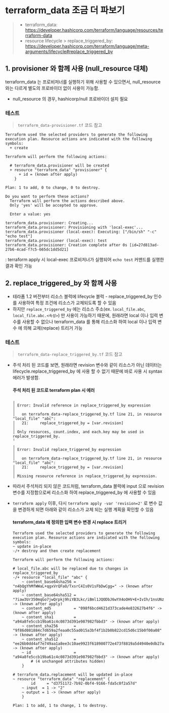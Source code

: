 # terraform_data 조금 더 파보기
> - terraform_data: https://developer.hashicorp.com/terraform/language/resources/terraform-data
> - resource lifecycle > replace_triggered_by: https://developer.hashicorp.com/terraform/language/meta-arguments/lifecycle#replace_triggered_by

## 1. provisioner 와 함께 사용 (null_resource 대체)
terraform_data 는 프로비저너를 실행하기 위해 사용할 수 있으면서, null_resource 와는 다르게 별도의 프로바이더 없이 사용이 가능함.
- null_resource 의 경우, hashicorp/null 프로바이더 설치 필요

### 테스트
>  `terraform_data-provisioner.tf` 코드 참고
```
Terraform used the selected providers to generate the following execution plan. Resource actions are indicated with the following symbols:
  + create

Terraform will perform the following actions:

  # terraform_data.provisioner will be created
  + resource "terraform_data" "provisioner" {
      + id = (known after apply)
    }

Plan: 1 to add, 0 to change, 0 to destroy.

Do you want to perform these actions?
  Terraform will perform the actions described above.
  Only 'yes' will be accepted to approve.

  Enter a value: yes 

terraform_data.provisioner: Creating...
terraform_data.provisioner: Provisioning with 'local-exec'...
terraform_data.provisioner (local-exec): Executing: ["/bin/sh" "-c" "echo test"]
terraform_data.provisioner (local-exec): test
terraform_data.provisioner: Creation complete after 0s [id=27d813ad-27b6-4cad-f7c5-665dc1dd5d21]
```
: terraform apply 시 local-exec 프로비저너가 실행되어 `echo test` 커맨드를 실행한 결과 확인 가능

## 2. replace_triggered_by 와 함께 사용
- 테라폼 1.2 버전부터 리소스 블럭에 lifecycle 블럭 - replace_triggered_by 인수를 사용하여 특정 조건에 리소스가 교체되도록 할 수 있음
- 하지만 `replace_triggered_by` 에는 리소스 주소(ex. `local_file.abc`, `local_file.abc.<속성>`) 만 사용이 가능하기 때문에, 원래라면 local 이나 입력 변수를 사용할 수 없으나 terraform_data 를 통해 리소스화 하여 local 이나 입력 변수 에 의해 교체(replace) 트리거 가능

### 테스트
>  `terraform_data-replace_triggered_by.tf` 코드 참고

- 주석 처리 된 코드를 보면, 원래라면 revision 변수와 같이 리소스가 아닌 데이터는 lifecycle.replace_triggered_by 에 사용 할 수 없기 때문에 바로 사용 시 syntax 에러가 발생함.

    #### 주석 처리 된 코드로 terraform plan 시 에러
    ```
    ╷
    │ Error: Invalid reference in replace_triggered_by expression
    │ 
    │   on terraform_data-replace_triggered_by.tf line 21, in resource "local_file" "abc":
    │   21:     replace_triggered_by = [var.revision]
    │ 
    │ Only resources, count.index, and each.key may be used in replace_triggered_by.
    ╵
    ╷
    │ Error: Invalid replace_triggered_by expression
    │ 
    │   on terraform_data-replace_triggered_by.tf line 21, in resource "local_file" "abc":
    │   21:     replace_triggered_by = [var.revision]
    │ 
    │ Missing resource reference in replace_triggered_by expression.
    ```

- 따라서 주석처리 되지 않은 코드처럼, terraform_data 블럭에 input 으로 revision 변수를 지정함으로써 리소스화 하여 replace_triggered_by 에 사용할 수 있음
- `terraform apply` 이후, 다시 `terraform apply -var 'revision=2'` 로 변수 값을 변경하게 되면 아래와 같이 리소스가 교체 되는 실행 계획을 확인할 수 있음

    #### terraform_data 에 정의한 입력 변수 변경 시 replace 트리거
    ```
    Terraform used the selected providers to generate the following execution plan. Resource actions are indicated with the following symbols:
    ~ update in-place
    -/+ destroy and then create replacement

    Terraform will perform the following actions:

    # local_file.abc will be replaced due to changes in replace_triggered_by
    -/+ resource "local_file" "abc" {
        ~ content_base64sha256 = "n4bQgYhMfWWaL+qgxVrQFaO/TxsrC4Is0V1sFbDwCgg=" -> (known after apply)
        ~ content_base64sha512 = "7iaw3Ur350mqGo7jwQrpkj9hiYB3Lkc/iBml1JQODbJ6wYX4oOHV+E+IvIh/1nsUNzLDBMxfqa2Ob1f1ACio/w==" -> (known after apply)
        ~ content_md5          = "098f6bcd4621d373cade4e832627b4f6" -> (known after apply)
        ~ content_sha1         = "a94a8fe5ccb19ba61c4c0873d391e987982fbbd3" -> (known after apply)
        ~ content_sha256       = "9f86d081884c7d659a2feaa0c55ad015a3bf4f1b2b0b822cd15d6c15b0f00a08" -> (known after apply)
        ~ content_sha512       = "ee26b0dd4af7e749aa1a8ee3c10ae9923f618980772e473f8819a5d4940e0db27ac185f8a0e1d5f84f88bc887fd67b143732c304cc5fa9ad8e6f57f50028a8ff" -> (known after apply)
        ~ id                   = "a94a8fe5ccb19ba61c4c0873d391e987982fbbd3" -> (known after apply)
            # (4 unchanged attributes hidden)
        }

    # terraform_data.replacement will be updated in-place
    ~ resource "terraform_data" "replacement" {
            id     = "d3751172-7b92-0bf4-9166-fda5c0f2a57d"
        ~ input  = 1 -> "2"
        ~ output = 1 -> (known after apply)
        }

    Plan: 1 to add, 1 to change, 1 to destroy.
    ```